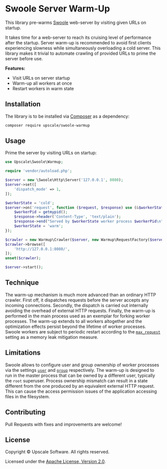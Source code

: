 Swoole Server Warm-Up
=====================

This library pre-warms [Swoole](https://www.swoole.co.uk/) web-server by visiting given URLs on startup.

It takes time for a web-server to reach its cruising level of performance after the startup.
Server warm-up is recommended to avoid first clients experiencing slowness while simultaneously overloading a cold server.
This library makes it trivial to automate crawling of provided URLs to prime the server before use.

**Features:**
- Visit URLs on server startup
- Warm-up all workers at once
- Restart workers in warm state

## Installation

The library is to be installed via [Composer](https://getcomposer.org/) as a dependency:
```bash
composer require upscale/swoole-warmup
```
## Usage

Prime the server by visiting URLs on startup:
```php
use Upscale\Swoole\Warmup;

require 'vendor/autoload.php';

$server = new \Swoole\Http\Server('127.0.0.1', 8080);
$server->set([
    'dispatch_mode' => 1,
]);

$workerState = 'cold';
$server->on('request', function ($request, $response) use (&$workerState) {
    $workerPid = getmypid();
    $response->header('Content-Type', 'text/plain');
    $response->end("Served by $workerState worker process $workerPid\n");
    $workerState = 'warm';
});

$crawler = new Warmup\Crawler($server, new Warmup\RequestFactory($server));
$crawler->browse([
    'http://127.0.0.1:8080/',
]);
unset($crawler);

$server->start();
```

## Technique

The warm-up mechanism is much more advanced than an ordinary HTTP crawler.
First off, it dispatches requests before the server accepts any incoming connections.
Secondly, the dispatch is carried out internally avoiding the overhead of external HTTP requests.
Finally, the warm-up is performed in the main process used as an exemplar for forking worker processes.
The warm-up extends to all workers altogether and the optimization effects persist beyond the lifetime of worker processes.
Swoole workers are subject to periodic restart according to the [`max_request`](https://www.swoole.co.uk/docs/modules/swoole-server/configuration#max_request) setting as a memory leak mitigation measure.

## Limitations

Swoole allows to configure user and group ownership of worker processes via the settings [`user`](https://www.swoole.co.uk/docs/modules/swoole-server/configuration#user) and [`group`](https://www.swoole.co.uk/docs/modules/swoole-server/configuration#group) respectively.
The warm-up is designed to run in the master process that can be owned by a different user, typically the `root` superuser.
Process ownership mismatch can result in a state different from the one produced by an equivalent external HTTP request.
This can cause the access permission issues of the application accessing files in the filesystem. 

## Contributing

Pull Requests with fixes and improvements are welcome!

## License

Copyright © Upscale Software. All rights reserved.

Licensed under the [Apache License, Version 2.0](http://www.apache.org/licenses/LICENSE-2.0).